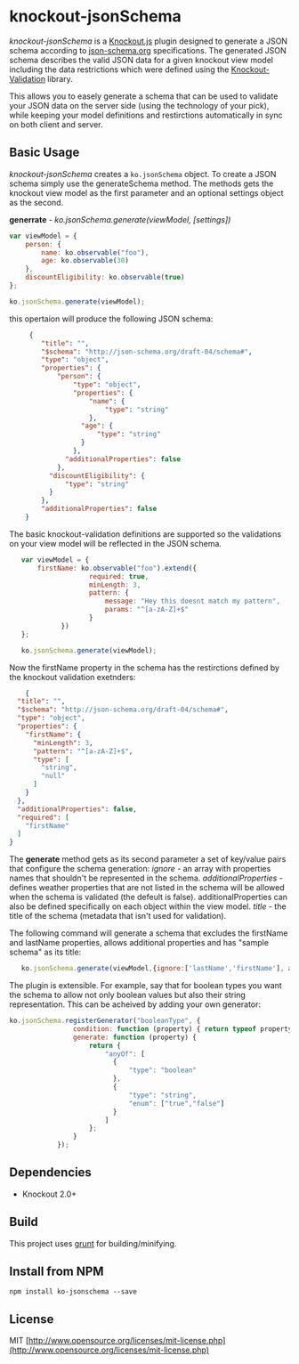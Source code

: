 # knockout-jsonSchema
*knockout-jsonSchema* is a [Knockout.js](http://knockoutjs.com/) plugin designed to generate a JSON schema according to [json-schema.org](http://json-schema.org/) specifications.
The generated JSON schema describes the valid JSON data for a given knockout view model including the data restrictions which were defined using the [Knockout-Validation](https://github.com/Knockout-Contrib/Knockout-Validation) library.

This allows you to easely generate a schema that can be used to validate your JSON data on the server side (using the technology of your pick), while keeping your model definitions and restirctions automatically in sync on both client and server.


Basic Usage
-----------

*knockout-jsonSchema* creates a `ko.jsonSchema` object.
To create a JSON schema simply use the generateSchema method.
The methods gets the knockout view model as the first parameter and an optional settings object as the second.

**generrate** *- ko.jsonSchema.generate(viewModel, [settings])*

```js
var viewModel = {
    person: {
        name: ko.observable("foo"),
        age: ko.observable(30)
    },
    discountEligibility: ko.observable(true)
};

ko.jsonSchema.generate(viewModel);
```
this opertaion will produce the following JSON schema:
```json
     {
        "title": "",
        "$schema": "http://json-schema.org/draft-04/schema#",
        "type": "object",
        "properties": {
            "person": {
                "type": "object",
                "properties": {
                    "name": {
                        "type": "string"
                    },
                  "age": {
                      "type": "string"
                  }
                },
              "additionalProperties": false
            },
          "discountEligibility": {
              "type": "string"
          }
        },
        "additionalProperties": false
    }
 ```

The basic knockout-validation definitions are supported so the validations on your
view model will be reflected in the JSON schema.
```js
   var viewModel = {
	   firstName: ko.observable("foo").extend({
					required: true,
					minLength: 3,
					pattern: {
						message: "Hey this doesnt match my pattern",
						params: "^[a-zA-Z]+$"
					}
			 })
   };

   ko.jsonSchema.generate(viewModel);
 ```
Now the firstName property in the schema has the restirctions defined by the knockout validation exetnders:

```  json
	{
  "title": "",
  "$schema": "http://json-schema.org/draft-04/schema#",
  "type": "object",
  "properties": {
    "firstName": {
      "minLength": 3,
      "pattern": "^[a-zA-Z]+$",
      "type": [
        "string",
        "null"
      ]
    }
  },
  "additionalProperties": false,
  "required": [
    "firstName"
  ]
}
```  
The **generate** method gets as its second parameter a set of key/value pairs that configure the schema generation:
*ignore* - an array with properties names that shouldn't be represented in the schema.
*additionalProperties* - defines weather properties that are not listed in the schema will be allowed when the schema is validated (the defeult is false).
additionalProperties can also be defined specifically on each object within the view model.
*title* - the title of the schema (metadata that isn't used for validation).

The following command will generate a schema that excludes the firstName and lastName properties, allows additional properties and has "sample schema" as its title:
```  javascript
   ko.jsonSchema.generate(viewModel,{ignore:['lastName','firstName'], additionalProperties: true, title: "sample schema"});
 ```

The plugin is extensible. For example, say that for boolean types you want the schema to allow not only boolean values but also their string representation.
This can be acheived by adding your own generator:
```  javascript
ko.jsonSchema.registerGenerator("booleanType", {
                condition: function (property) { return typeof property === "boolean"; },
                generate: function (property) {
                    return {
                        "anyOf": [
                          {
                              "type": "boolean"
                          },
                          {
                              "type": "string",
                              "enum": ["true","false"]
                          }
                        ]
                    };
                }
            });
```

Dependencies
------------
* Knockout 2.0+

Build
-----
This project uses [grunt](http://gruntjs.com/) for building/minifying.

Install from NPM
------------------
    npm install ko-jsonschema --save

License
-------
MIT [http://www.opensource.org/licenses/mit-license.php](http://www.opensource.org/licenses/mit-license.php)
